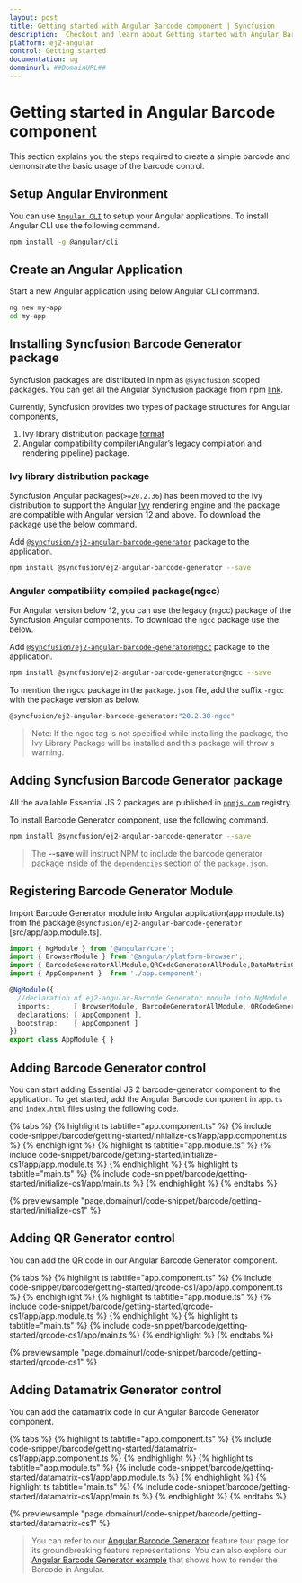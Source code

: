 ```yaml
---
layout: post
title: Getting started with Angular Barcode component | Syncfusion
description:  Checkout and learn about Getting started with Angular Barcode component of Syncfusion Essential JS 2 and more details.
platform: ej2-angular
control: Getting started 
documentation: ug
domainurl: ##DomainURL##
---
```


# Getting started in Angular Barcode component

This section explains you the steps required to create a simple barcode and demonstrate the basic usage of the barcode control.

## Setup Angular Environment

You can use [`Angular CLI`](https://github.com/angular/angular-cli) to setup your Angular applications.
To install Angular CLI use the following command.

```bash
npm install -g @angular/cli
```

## Create an Angular Application

Start a new Angular application using below Angular CLI command.

```bash
ng new my-app
cd my-app
```

## Installing Syncfusion Barcode Generator package

Syncfusion packages are distributed in npm as `@syncfusion` scoped packages. You can get all the Angular Syncfusion package from npm [link]( https://www.npmjs.com/search?q=%40syncfusion%2Fej2-angular- ).

Currently, Syncfusion provides two types of package structures for Angular components,
1. Ivy library distribution package [format](https://angular.io/guide/angular-package-format#angular-package-format)
2. Angular compatibility compiler(Angular’s legacy compilation and rendering pipeline) package.

### Ivy library distribution package

Syncfusion Angular packages(`>=20.2.36`) has been moved to the Ivy distribution to support the Angular [Ivy](https://docs.angular.lat/guide/ivy) rendering engine and the package are compatible with Angular version 12 and above. 
To download the package use the below command.

Add [`@syncfusion/ej2-angular-barcode-generator`](https://www.npmjs.com/package/@syncfusion/ej2-angular-barcode-generator/v/20.2.38) package to the application.

```bash
npm install @syncfusion/ej2-angular-barcode-generator --save
```

### Angular compatibility compiled package(ngcc)

For Angular version below 12, you can use the legacy (ngcc) package of the Syncfusion Angular components. To download the `ngcc` package use the below.

Add [`@syncfusion/ej2-angular-barcode-generator@ngcc`](https://www.npmjs.com/package/@syncfusion/ej2-angular-barcode-generator/v/20.2.38-ngcc) package to the application.

```bash
npm install @syncfusion/ej2-angular-barcode-generator@ngcc --save
```

To mention the ngcc package in the `package.json` file, add the suffix `-ngcc` with the package version as below.

```bash
@syncfusion/ej2-angular-barcode-generator:"20.2.38-ngcc"
```

>Note: If the ngcc tag is not specified while installing the package, the Ivy Library Package will be installed and this package will throw a warning.

## Adding Syncfusion Barcode Generator package

All the available Essential JS 2 packages are published in [`npmjs.com`](https://www.npmjs.com/~syncfusionorg) registry.

To install Barcode Generator component, use the following command.

```bash
npm install @syncfusion/ej2-angular-barcode-generator --save
```

> The **--save** will instruct NPM to include the barcode generator package inside of the `dependencies` section of the `package.json`.

## Registering Barcode Generator Module

Import Barcode Generator module into Angular application(app.module.ts) from the package `@syncfusion/ej2-angular-barcode-generator` [src/app/app.module.ts].

```typescript
import { NgModule } from '@angular/core';
import { BrowserModule } from '@angular/platform-browser';
import { BarcodeGeneratorAllModule,QRCodeGeneratorAllModule,DataMatrixGeneratorAllModule } from '@syncfusion/ej2-angular-barcode-generator';
import { AppComponent }  from './app.component';

@NgModule({
  //declaration of ej2-angular-Barcode Generator module into NgModule
  imports:      [ BrowserModule, BarcodeGeneratorAllModule, QRCodeGeneratorAllModule ,DataMatrixGeneratorAllModule ],
  declarations: [ AppComponent ],
  bootstrap:    [ AppComponent ]
})
export class AppModule { }
```

## Adding Barcode Generator control

You can start adding Essential JS 2 barcode-generator component to the application. To get started, add the Angular Barcode component in `app.ts` and `index.html` files using the following code.

{% tabs %}
{% highlight ts tabtitle="app.component.ts" %}
{% include code-snippet/barcode/getting-started/initialize-cs1/app/app.component.ts %}
{% endhighlight %}
{% highlight ts tabtitle="app.module.ts" %}
{% include code-snippet/barcode/getting-started/initialize-cs1/app/app.module.ts %}
{% endhighlight %}
{% highlight ts tabtitle="main.ts" %}
{% include code-snippet/barcode/getting-started/initialize-cs1/app/main.ts %}
{% endhighlight %}
{% endtabs %}
  
{% previewsample "page.domainurl/code-snippet/barcode/getting-started/initialize-cs1" %}

## Adding QR Generator control

You can add the QR code in our Angular Barcode Generator component.

{% tabs %}
{% highlight ts tabtitle="app.component.ts" %}
{% include code-snippet/barcode/getting-started/qrcode-cs1/app/app.component.ts %}
{% endhighlight %}
{% highlight ts tabtitle="app.module.ts" %}
{% include code-snippet/barcode/getting-started/qrcode-cs1/app/app.module.ts %}
{% endhighlight %}
{% highlight ts tabtitle="main.ts" %}
{% include code-snippet/barcode/getting-started/qrcode-cs1/app/main.ts %}
{% endhighlight %}
{% endtabs %}
  
{% previewsample "page.domainurl/code-snippet/barcode/getting-started/qrcode-cs1" %}

## Adding Datamatrix Generator control

You can add the datamatrix code in our Angular Barcode Generator component.

{% tabs %}
{% highlight ts tabtitle="app.component.ts" %}
{% include code-snippet/barcode/getting-started/datamatrix-cs1/app/app.component.ts %}
{% endhighlight %}
{% highlight ts tabtitle="app.module.ts" %}
{% include code-snippet/barcode/getting-started/datamatrix-cs1/app/app.module.ts %}
{% endhighlight %}
{% highlight ts tabtitle="main.ts" %}
{% include code-snippet/barcode/getting-started/datamatrix-cs1/app/main.ts %}
{% endhighlight %}
{% endtabs %}
  
{% previewsample "page.domainurl/code-snippet/barcode/getting-started/datamatrix-cs1" %}

> You can refer to our [Angular Barcode Generator](https://www.syncfusion.com/angular-ui-components/angular-barcode) feature tour page for its groundbreaking feature representations. You can also explore our [Angular Barcode Generator example](https://ej2.syncfusion.com/angular/demos/#/material/barcode/default-functionalities) that shows how to render the Barcode in Angular.